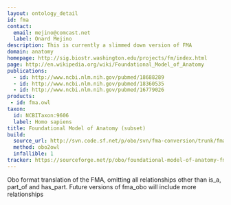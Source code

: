 ```yaml
---
layout: ontology_detail
id: fma
contact: 
  email: mejino@comcast.net
  label: Onard Mejino
description: This is currently a slimmed down version of FMA
domain: anatomy
homepage: http://sig.biostr.washington.edu/projects/fm/index.html
page: http://en.wikipedia.org/wiki/Foundational_Model_of_Anatomy
publications:
  - id: http://www.ncbi.nlm.nih.gov/pubmed/18688289
  - id: http://www.ncbi.nlm.nih.gov/pubmed/18360535
  - id: http://www.ncbi.nlm.nih.gov/pubmed/16779026
products: 
 - id: fma.owl
taxon: 
  id: NCBITaxon:9606
  label: Homo sapiens
title: Foundational Model of Anatomy (subset)
build:
  source_url: http://svn.code.sf.net/p/obo/svn/fma-conversion/trunk/fma2_obo.obo
  method: obo2owl
  infallible: 1
tracker: https://sourceforge.net/p/obo/foundational-model-of-anatomy-fma-requests/
---
```


Obo format translation of the FMA, omitting all relationships other than is_a, part_of and has_part. Future versions of fma_obo will include more relationships
